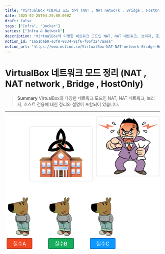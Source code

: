 ```yaml
---
title: "VirtualBox 네트워크 모드 정리 (NAT , NAT network , Bridge , HostOnly)"
date: 2025-02-25T04:20:00.000Z
draft: false
tags: ["Infra", "Docker"]
series: ["Infra & Network"]
description: "VirtualBox의 다양한 네트워크 모드인 NAT, NAT 네트워크, 브리지, 호스트 전용에 대한 정리와 설명이 포함되어 있습니다."
notion_id: "1a51bab9-e3f8-8034-91f6-f06f3247aaea"
notion_url: "https://www.notion.so/VirtualBox-NAT-NAT-network-Bridge-HostOnly-1a51bab9e3f8803491f6f06f3247aaea"
---
```


# VirtualBox 네트워크 모드 정리 (NAT , NAT network , Bridge , HostOnly)

> **Summary**
> VirtualBox의 다양한 네트워크 모드인 NAT, NAT 네트워크, 브리지, 호스트 전용에 대한 정리와 설명이 포함되어 있습니다.

---

![Image](image_c58d5010f07b.png)

